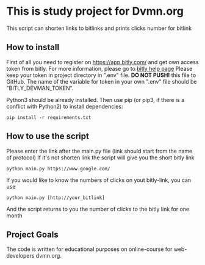 # This is study project for Dvmn.org

This script can shorten links to bitlinks and prints clicks number for bitlink

## How to install

First of all you need to register on https://app.bitly.com/ and get own access token from bitly.
For more information, please go to [bitly help page](https://dev.bitly.com/docs/getting-started/introduction)
Please keep your token in project directory in ".env" file. 
**DO NOT PUSH!** this file to GitHub. 
The name of the variable for token in your own ".env" file should be "BITLY_DEVMAN_TOKEN".



Python3 should be already installed. Then use pip (or pip3, if there is a conflict with Python2) to install dependencies:
```
pip install -r requirements.txt
```
## How to use the script

Please enter the link after the main.py file (link should start from the name of protocol)
If it's not shorten link the script will give you the short bitly link 
```
python main.py https://www.google.com/
```
If you would like to know the numbers of clicks on yout bitly-link, you can use 
```
python main.py [http://your_bitlink]
```
And the script returns to you the number of clicks to the bitly link for one month
## Project Goals

The code is written for educational purposes on online-course for web-developers dvmn.org.

